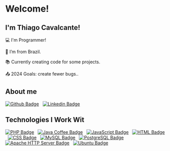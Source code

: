 # Welcome!

## I'm Thiago Cavalcante!


:computer: I'm Programmer!

:house_with_garden: I’m from Brazil.

:books: Currently creating code for some projects.

:outbox_tray: 2024 Goals: create fewer bugs..
 
## About me

[![Github Badge](https://img.shields.io/badge/-Github-000?style=flat-square&logo=Github&logoColor=white&link=LINK_GIT)](https://github.com/thiagocavalcante777)
&nbsp;
[![Linkedin Badge](https://img.shields.io/badge/-LinkedIn-blue?style=flat-square&logo=Linkedin&logoColor=white&link=https://www.linkedin.com/in/thiago-cavalcante-5159196a)](https://www.linkedin.com/in/thiago-cavalcante-5159196a)

## Technologies I Work Wit

[![PHP Badge](https://img.shields.io/badge/-PHP-777BB4?style=flat-square&logo=php&logoColor=white)](https://www.php.net/)
&nbsp;
[![Java Coffee Badge](https://img.shields.io/badge/-☕%20Java-007396?style=flat-square&logo=java&logoColor=white)](https://www.java.com/)
&nbsp;
[![JavaScript Badge](https://img.shields.io/badge/-JavaScript-F7DF1E?style=flat-square&logo=javascript&logoColor=black)](https://developer.mozilla.org/en-US/docs/Web/JavaScript)
&nbsp;
[![HTML Badge](https://img.shields.io/badge/-HTML5-E34F26?style=flat-square&logo=html5&logoColor=white)](https://developer.mozilla.org/en-US/docs/Web/Guide/HTML/HTML5)
&nbsp;
[![CSS Badge](https://img.shields.io/badge/-CSS3-1572B6?style=flat-square&logo=css3&logoColor=white)](https://developer.mozilla.org/en-US/docs/Web/CSS)
&nbsp;
[![MySQL Badge](https://img.shields.io/badge/-MySQL-4479A1?style=flat-square&logo=mysql&logoColor=white)](https://dev.mysql.com/doc/)
&nbsp;
[![PostgreSQL Badge](https://img.shields.io/badge/-PostgreSQL-336791?style=flat-square&logo=postgresql&logoColor=white)](https://www.postgresql.org/docs/)
&nbsp;
[![Apache HTTP Server Badge](https://img.shields.io/badge/-Apache%20HTTP%20Server-D22128?style=flat-square&logo=apache&logoColor=white)](https://httpd.apache.org/)
&nbsp;
[![Ubuntu Badge](https://img.shields.io/badge/-Ubuntu-E95420?style=flat-square&logo=ubuntu&logoColor=white)](https://ubuntu.com/)



